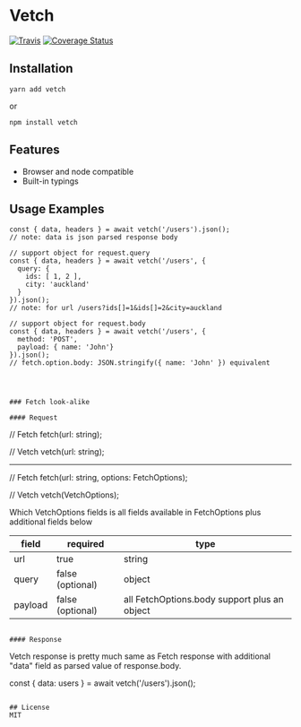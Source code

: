 # Vetch

[![Travis](https://img.shields.io/travis/ozylog/vetch.svg)](https://travis-ci.org/ozylog/vetch) [![Coverage Status](https://coveralls.io/repos/github/ozylog/vetch/badge.svg?branch=develop)](https://coveralls.io/github/ozylog/vetch?branch=develop)

## Installation
```
yarn add vetch
```
or
```
npm install vetch
```

## Features
- Browser and node compatible
- Built-in typings

## Usage Examples
```
const { data, headers } = await vetch('/users').json();
// note: data is json parsed response body

// support object for request.query
const { data, headers } = await vetch('/users', {
  query: {
    ids: [ 1, 2 ],
    city: 'auckland'
  }
}).json();
// note: for url /users?ids[]=1&ids[]=2&city=auckland

// support object for request.body
const { data, headers } = await vetch('/users', {
  method: 'POST',
  payload: { name: 'John'}
}).json();
// fetch.option.body: JSON.stringify({ name: 'John' }) equivalent



```


```

### Fetch look-alike

#### Request
```
// Fetch
fetch(url: string);

// Vetch
vetch(url: string);

-----------------------------------------------------------------------

// Fetch
fetch(url: string, options: FetchOptions);


// Vetch
vetch(VetchOptions);

Which VetchOptions fields is all fields available in FetchOptions plus additional fields below

| field   | required         | type                                         |
|---------|------------------|----------------------------------------------|
| url     | true             | string                                       |
| query   | false (optional) | object                                       |
| payload | false (optional) | all FetchOptions.body support plus an object |
```

#### Response
```
Vetch response is pretty much same as Fetch response with additional "data" field as parsed value of response.body.

const { data: users } = await vetch('/users').json();
```

## License
MIT
